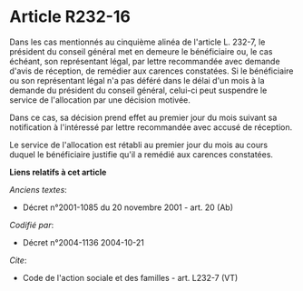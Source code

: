 # Article R232-16

Dans les cas mentionnés au cinquième alinéa de l'article L. 232-7, le président du conseil général met en demeure le
bénéficiaire ou, le cas échéant, son représentant légal, par lettre recommandée avec demande d'avis de réception, de remédier
aux carences constatées. Si le bénéficiaire ou son représentant légal n'a pas déféré dans le délai d'un mois à la demande du
président du conseil général, celui-ci peut suspendre le service de l'allocation par une décision motivée. 

Dans ce cas, sa décision prend effet au premier jour du mois suivant sa notification à l'intéressé par lettre recommandée
avec accusé de réception. 

Le service de l'allocation est rétabli au premier jour du mois au cours duquel le bénéficiaire justifie qu'il a remédié aux
carences constatées.

**Liens relatifs à cet article**

_Anciens textes_:

  - Décret n°2001-1085 du 20 novembre 2001 - art. 20 (Ab)

_Codifié par_:

  - Décret n°2004-1136 2004-10-21

_Cite_:

  - Code de l'action sociale et des familles - art. L232-7 (VT)
